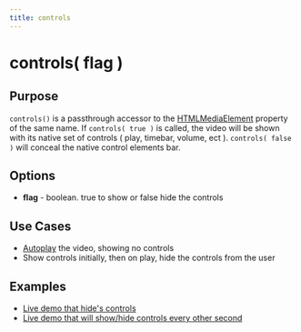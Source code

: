 ```yaml
---
title: controls
---
```

# controls( flag ) #

## Purpose ##

`controls()` is a passthrough accessor to the [HTMLMediaElement](https://developer.mozilla.org/en/DOM/HTMLMediaElement) property of the same name. If `controls( true )` is called, the video will be shown with its native set of controls ( play, timebar, volume, ect ). `controls( false )` will conceal the native control elements bar.

## Options ##

* **flag** - boolean. true to show or false hide the controls

## Use Cases ##

* [Autoplay](#autoplay) the video, showing no controls
* Show controls initially, then on play, hide the controls from the user

## Examples ##

* [Live demo that hide's controls](http://jsfiddle.net/popcornjs/z3z5w/)
* [Live demo that will show/hide controls every other second](http://jsfiddle.net/popcornjs/e7rys/)
